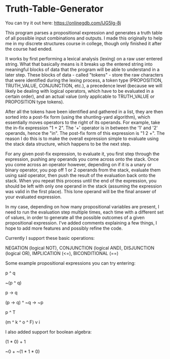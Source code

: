 # Truth-Table-Generator
You can try it out here:
https://onlinegdb.com/lJG5Ig-8j

This program parses a propositional expression and generates a truth table of all possible input combinations and outputs. I made this originally to help me in my discrete structures course in college, though only finished it after the course had ended.

It works by first performing a lexical analysis (lexing) on a raw user entered string. What that basically means is it breaks up the entered string into meaningful blocks of data that the program will be able to understand in a later step. These blocks of data - called "tokens" - store the raw characters that were identified during the lexing process, a token type (PROPOSITION, TRUTH_VALUE, CONJUNCTION, etc.), a precedence level (because we will likely be dealing with logical operators, which have to be evaluated in a certain order), and an actual value (only applicable to TRUTH_VALUE or PROPOSITION type tokens). 

After all the tokens have been identified and gathered in a list, they are then sorted into a post-fix form (using the shunting-yard algorithm), which essentially moves operators to the right of its operands. For example, take the in-fix expression "1 + 2". The '+' operator is in between the '1' and '2' operands, hence the "in". The post-fix form of this expression is "1 2 +". The reason I do this is to make the overall expression simple to evaluate using the stack data structure, which happens to be the next step. 

For any given post-fix expression, to evaluate it, you first step through the expression, pushing any operands you come across onto the stack. Once you come across an operator however, depending on if it is a unary or binary operator, you pop off 1 or 2 operands from the stack, evaluate them using said operator, then push the result of the evaluation back onto the stack. When you repeat this process until the end of the expression, you should be left with only one operand in the stack (assuming the expression was valid in the first place). This lone operand will be the final answer of your evaluated expression.

In my case, depending on how many propositional variables are present, I need to run the evaluation step multiple times, each time with a different set of values, in order to generate all the possible outcomes of a given propositional expression. I've added comments explaining a few things, I hope to add more features and possibly refine the code.

Currently I support these basic operations:

NEGATION (logical NOT), 
CONJUNCTION (logical AND), 
DISJUNCTION (logical OR), 
IMPLICATION (<=), 
BICONDITIONAL (==)

Some example propositional expressions you can try entering:

p ^ q

~(p ^ q)

p -> q

(p -> q) ^ ~q -> ~p

p ^ T

(m ^ k ^ o ^ F) v i

I also added support for boolean algebra:

(1 * 0) + 1

~0 + ~(1 * 1 * 0)


     
